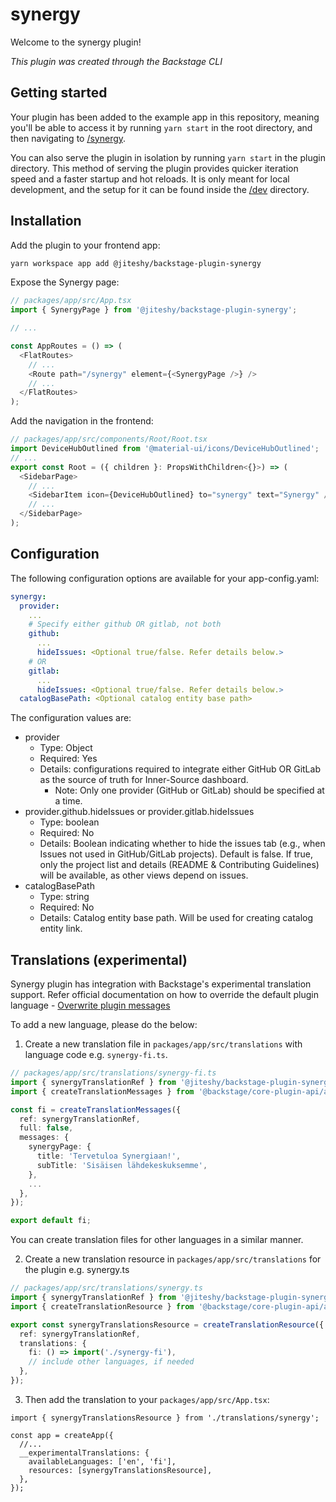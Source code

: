 # synergy

Welcome to the synergy plugin!

_This plugin was created through the Backstage CLI_

## Getting started

Your plugin has been added to the example app in this repository, meaning you'll be able to access it by running `yarn start` in the root directory, and then navigating to [/synergy](http://localhost:3000/synergy).

You can also serve the plugin in isolation by running `yarn start` in the plugin directory.
This method of serving the plugin provides quicker iteration speed and a faster startup and hot reloads.
It is only meant for local development, and the setup for it can be found inside the [/dev](./dev) directory.

## Installation

Add the plugin to your frontend app:

```bash
yarn workspace app add @jiteshy/backstage-plugin-synergy
```

Expose the Synergy page:

```ts
// packages/app/src/App.tsx
import { SynergyPage } from '@jiteshy/backstage-plugin-synergy';

// ...

const AppRoutes = () => (
  <FlatRoutes>
    // ...
    <Route path="/synergy" element={<SynergyPage />} />
    // ...
  </FlatRoutes>
);
```

Add the navigation in the frontend:

```ts
// packages/app/src/components/Root/Root.tsx
import DeviceHubOutlined from '@material-ui/icons/DeviceHubOutlined';
// ...
export const Root = ({ children }: PropsWithChildren<{}>) => (
  <SidebarPage>
    // ...
    <SidebarItem icon={DeviceHubOutlined} to="synergy" text="Synergy" />
    // ...
  </SidebarPage>
);
```

## Configuration

The following configuration options are available for your app-config.yaml:

```yaml
synergy:
  provider:
    ...
    # Specify either github OR gitlab, not both
    github:
      ...
      hideIssues: <Optional true/false. Refer details below.>
    # OR
    gitlab:
      ...
      hideIssues: <Optional true/false. Refer details below.>
  catalogBasePath: <Optional catalog entity base path>
```

The configuration values are:

- provider
  - Type: Object
  - Required: Yes
  - Details: configurations required to integrate either GitHub OR GitLab as the source of truth for Inner-Source dashboard.
    - Note: Only one provider (GitHub or GitLab) should be specified at a time.
- provider.github.hideIssues or provider.gitlab.hideIssues
  - Type: boolean
  - Required: No
  - Details: Boolean indicating whether to hide the issues tab (e.g., when Issues not used in GitHub/GitLab projects). Default is false. If true, only the project list and details (README & Contributing Guidelines) will be available, as other views depend on issues.
- catalogBasePath
  - Type: string
  - Required: No
  - Details: Catalog entity base path. Will be used for creating catalog entity link.

## Translations (experimental)

Synergy plugin has integration with Backstage's experimental translation support. Refer official documentation on how to override the default plugin language - [Overwrite plugin messages](https://backstage.io/docs/plugins/internationalization/#for-an-application-developer-overwrite-plugin-messages)

To add a new language, please do the below:

1. Create a new translation file in `packages/app/src/translations` with language code e.g. `synergy-fi.ts`.

```ts
// packages/app/src/translations/synergy-fi.ts
import { synergyTranslationRef } from '@jiteshy/backstage-plugin-synergy';
import { createTranslationMessages } from '@backstage/core-plugin-api/alpha';

const fi = createTranslationMessages({
  ref: synergyTranslationRef,
  full: false,
  messages: {
    synergyPage: {
      title: 'Tervetuloa Synergiaan!',
      subTitle: 'Sisäisen lähdekeskuksemme',
    },
    ...
  },
});

export default fi;
```

You can create translation files for other languages in a similar manner.

2. Create a new translation resource in `packages/app/src/translations` for the plugin e.g. synergy.ts

```ts
// packages/app/src/translations/synergy.ts
import { synergyTranslationRef } from '@jiteshy/backstage-plugin-synergy';
import { createTranslationResource } from '@backstage/core-plugin-api/alpha';

export const synergyTranslationsResource = createTranslationResource({
  ref: synergyTranslationRef,
  translations: {
    fi: () => import('./synergy-fi'),
    // include other languages, if needed
  },
});
```

3. Then add the translation to your `packages/app/src/App.tsx`:

```tsx
import { synergyTranslationsResource } from './translations/synergy';

const app = createApp({
  //...
  __experimentalTranslations: {
    availableLanguages: ['en', 'fi'],
    resources: [synergyTranslationsResource],
  },
});
```
